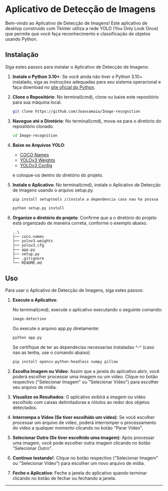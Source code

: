 # Aplicativo de Detecção de Imagens

Bem-vindo ao Aplicativo de Detecção de Imagens! Este aplicativo de desktop construido com Tkinter utiliza a rede YOLO (You Only Look Once) que permite que você faça reconhecimento e classificação de objetos usando Python.

## Instalação

Siga estes passos para instalar o Aplicativo de Detecção de Imagens:


1. **Instale o Python 3.10+**: Se você ainda não tiver o Python 3.10+ instalado, siga as instruções adequadas para seu sistema operacional e faça download no [site oficial do Python](https://www.python.org/downloads/).

2. **Clone o Repositório**: No terminal(cmd), clone ou baixe este repositório para sua máquina local.

   ```bash
   git clone https://github.com/Joaosamaia/Image-recognition
   ```

3. **Navegue até o Diretório**: No terminal(cmd), mova-se para o diretório do repositório clonado.

   ```bash
   cd Image-recognition
   ```

4. **Baixe os Arquivos YOLO**:
    - [COCO Names](https://github.com/pjreddie/darknet/blob/master/data/coco.names)
    - [YOLOv3 Weights](https://pjreddie.com/media/files/yolov3.weights)
    - [YOLOv3 Config](https://github.com/pjreddie/darknet/blob/master/cfg/yolov3.cfg)
         
    e coloque-os dentro do diretório do projeto.
   

5. **Instale o Aplicativo**: No terminal(cmd), instale o Aplicativo de Detecção de Imagens usando o arquivo setup.py.

   ```bash
   pip install setuptools //instale a dependencia caso nao ha possua

   python setup.py install
   ```
6. **Organize o diretório do projeto**: Confirme que a o diretório do projeto está organizado de maneira correta, conforme o exemplo abaixo.
   ```plaintext
   ..\
   ├── coco.names
   ├── yolov3.weights
   ├── yolov3.cfg
   ├── app.py
   ├── setup.py
   ├── .gitignore
   └── README.md
   ```

## Uso

Para usar o Aplicativo de Detecção de Imagens, siga estes passos:

1. **Execute o Aplicativo**: 

      No terminal(cmd), execute o aplicativo executando o seguinte comando:
   ```bash
   image-detection
   ```
      Ou execute o arquivo app.py diretamente:

   ```bash
   python app.py
   ```
      Se certifique de ter as dependecias necessarias instaladas ^-^ (caso nao as tenha, use o comando abaixo)
   ```bash
   pip install opencv-python-headless numpy pillow
   ```

2. **Escolha Imagem ou Vídeo**: Assim que a janela do aplicativo abrir, você poderá escolher processar uma imagem ou um vídeo. Clique no botão respectivo ("Selecionar Imagem" ou "Selecionar Vídeo") para escolher seu arquivo de mídia.

3. **Visualize os Resultados**: O aplicativo exibirá a imagem ou vídeo escolhido com caixas delimitadoras e rótulos ao redor dos objetos detectados.

4. **Interrompa o Vídeo (Se tiver escolhido um video)**: Se você escolher processar um arquivo de vídeo, poderá interromper o processamento do vídeo a qualquer momento clicando no botão "Parar Vídeo".

5. **Selecionar Outro (Se tiver escolhido uma imagem)**: Após processar uma imagem, você pode escolher outra imagem clicando no botão "Selecionar Outro".

6. **Continue testando!**: Clique no botão respectivo ("Selecionar Imagem" ou "Selecionar Vídeo") para escolher um novo arquivo de mídia.

7. **Feche o Aplicativo**: Feche a janela do aplicativo quando terminar clicando no botão de fechar ou fechando a janela.

---
